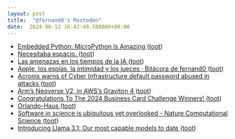 ```yaml
---
layout: post
title:  "@fernand0's Mastodon"
date:  2024-08-12 16:42:49.588000+00:00
---
```

*  [Embedded Python: MicroPython Is Amazing ](https://hackaday.com/2024/07/11/embedded-python-micropython-is-amazing) ([toot](https://mastodon.social/@fernand0/112950048822802504))
*  [Necesitaba espacio. ](https://avecesunafoto.wordpress.com/2024/08/12/necesitaba-espacio) ([toot](https://mastodon.social/@fernand0/112950017612180023))
*  [Las amenazas en los tiempos de la IA ](http://fernand0.github.io//amenazas-tiempos-IA) ([toot](https://mastodon.social/@fernand0/112949849005341359))
*  [Apple, los espías, la intimidad y los jueces · Bitácora de fernand0 ](http://blog.elmundoesimperfecto.com/2024/08/12/apple-privacidad-jueces) ([toot](https://mastodon.social/@fernand0/112949835785972753))
*  [Acronis warns of Cyber Infrastructure default password abused in attacks ](https://www.bleepingcomputer.com/news/security/acronis-warns-of-cyber-infrastructure-default-password-abused-in-attacks) ([toot](https://mastodon.social/@fernand0/112949708205854416))
*  [Arm’s Neoverse V2, in AWS’s Graviton 4 ](https://chipsandcheese.com/2024/07/22/arms-neoverse-v2-in-awss-graviton-4) ([toot](https://mastodon.social/@fernand0/112949461833944085))
*  [Congratulations To The 2024 Business Card Challenge Winners! ](https://hackaday.com/2024/07/15/congratulations-to-the-2024-business-card-challenge-winners) ([toot](https://mastodon.social/@fernand0/112949197779767622))
*  [Orlando-Haus ](https://www.flickr.com/photos/fernand0/53895201298) ([toot](https://mastodon.social/@fernand0/112949070841451950))
*  [Software in science is ubiquitous yet overlooked - Nature Computational Science ](https://www.nature.com/articles/s43588-024-00651-) ([toot](https://mastodon.social/@fernand0/112948969936270968))
*  [Introducing Llama 3.1: Our most capable models to date ](https://simonwillison.net/2024/Jul/23/introducing-llama-31) ([toot](https://mastodon.social/@fernand0/112948896362180216))
